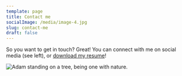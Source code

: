 ```yaml
---
template: page
title: Contact me
socialImage: /media/image-4.jpg
slug: contact-me
draft: false
---
```

So you want to get in touch? Great! You can connect with me on social media (see left), or <a href="resume.pdf" target="_blank" >download my resume</a>!

![Adam standing on a tree, being one with nature.](/media/d39f7b9f-b73e-4dd9-bbc1-7730463d1415.jpeg)